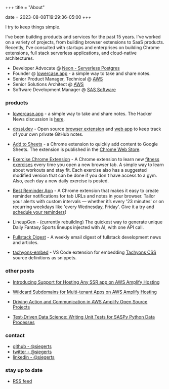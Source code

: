 +++
title = "About"

date = 2023-08-08T19:29:36-05:00
+++

I try to keep things simple.

I've been building products and services for the past 15 years. I've worked on a variety of projects, from building browser extensions to SaaS products. Recently, I've consulted with startups and enterprises on building Chrome extensions, full stack serverless applications, and cloud-native architectures.

- Developer Advocate @ [Neon - Serverless Postgres](https://neon.tech/)
- Founder @ [lowercase.app](https://www.lowercase.app) - a simple way to take and share notes.
- Senior Product Manager, Technical @ [AWS](https://aws.amazon.com/amplify/)
- Senior Solutions Architect @ [AWS](https://aws.amazon.com/amplify/)
- Software Development Manager @ [SAS Software](https://www.sas.com/)
 

### products

- [lowercase.app](https://www.lowercase.app) - a simple way to take and share notes. The Hacker News discussion is [here](https://news.ycombinator.com/item?id=40248217).


- [dossi.dev](https://www.dossi.dev) - Open source [browser extension](https://github.com/siegerts/dossi-ext) and [web app](https://github.com/siegerts/dossi-app) to keep track of your own private GitHub notes.


- [Add to Sheets](https://www.addtosheets.com) - a Chrome extension to quickly add content to Google Sheets. The extension is published in the [Chrome Web Store](https://chromewebstore.google.com/detail/hgilhmbegaanegfbcppneigcmhgoinib).


- [Exercise Chrome Extension](https://www.exercises.so) - A Chrome extension to learn new [fitness exercises](https://chrome.google.com/webstore/detail/exercise/idhbppehmegfahmlnhajakjplaonfkdk) every time you open a new browser tab. A simple way to learn about workouts and stay fit. Each exercise also has a suggested modified version that can be done if you don't have access to a gym. Also, each day a new daily exercise is posted.


- [Best Reminder App](https://www.bestreminderapp.com) - A Chrome extension that makes it easy to create reminder notifications for tab URLs and notes in your browser. Tailor your alerts with custom intervals — whether it’s every '23 minutes' or on recurring weekdays like 'every Wednesday, Friday'. Give it a try and [schedule your reminders](https://chrome.google.com/webstore/detail/best-reminder-app/dnpkpjllkijgiiedcbjjkccmhcgoebbf)!


- LineupGen - (currently rebuilding) The quickest way to generate unique Daily Fantasy Sports lineups injected with AI, with one API call.


- [Fullstack Digest](https://www.fullstackdigest.com/) - A weekly email digest of fullstack development news and articles.

<!-- - [Hugo basic theme](https://themes.gohugo.io/hugo-theme-basic/) - a free theme template for the Hugo framework (used for this site). -->

- [tachyons-embed](https://marketplace.visualstudio.com/items?itemName=siegerts.tachyons-embed) - VS Code extension for embedding [Tachyons CSS](https://tachyons.io/) source definitions as snippets.


### other posts

- [Introducing Support for Hosting Any SSR app on AWS Amplify Hosting](https://aws.amazon.com/blogs/mobile/introducing-support-for-hosting-any-ssr-app-on-aws-amplify-hosting/)

- [Wildcard Subdomains for Multi-tenant Apps on AWS Amplify Hosting](https://aws.amazon.com/blogs/mobile/wildcard-subdomains-for-multi-tenant-apps-on-aws-amplify-hosting/)

- [Driving Action and Communication in AWS Amplify Open Source Projects](https://aws.amazon.com/blogs/opensource/driving-action-and-communication-in-aws-amplify-open-source-projects/)

- [Test-Driven Data Science: Writing Unit Tests for SASPy Python Data Processes](https://www.sas.com/content/dam/SAS/support/en/sas-global-forum-proceedings/2018/2347-2018.pdf) 


### contact

- [github - @siegerts](https://github.com/siegerts)
- [twitter - @siegerts](https://twitter.com/siegerts)
- [linkedin - @siegerts](https://www.linkedin.com/in/siegerts/)




### stay up to date

- [RSS feed](https://www.xiegerts.com/post/index.xml)
